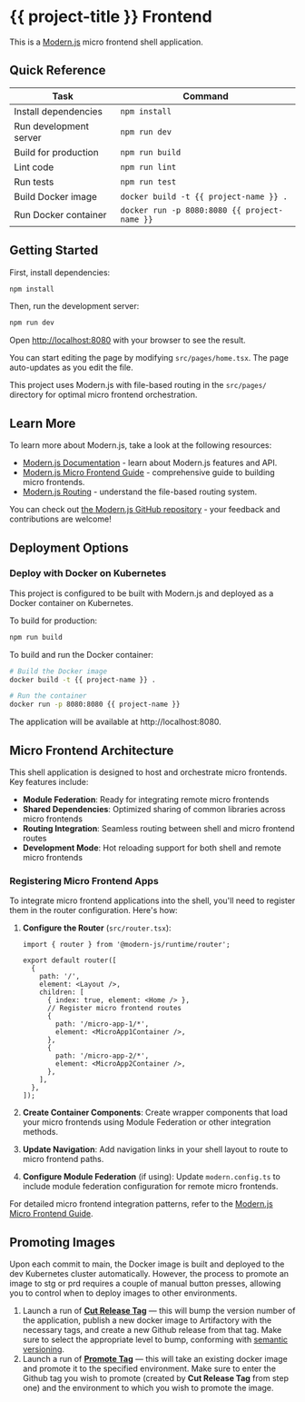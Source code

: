 # {{ project-title }} Frontend

This is a [Modern.js](https://modernjs.dev) micro frontend shell application.

## Quick Reference

| Task                   | Command                                      |
| ---------------------- | -------------------------------------------- |
| Install dependencies   | `npm install`                                |
| Run development server | `npm run dev`                                |
| Build for production   | `npm run build`                              |
| Lint code              | `npm run lint`                               |
| Run tests              | `npm run test`                               |
| Build Docker image     | `docker build -t {{ project-name }} .`       |
| Run Docker container   | `docker run -p 8080:8080 {{ project-name }}` |

## Getting Started

First, install dependencies:

```bash
npm install
```

Then, run the development server:

```bash
npm run dev
```

Open [http://localhost:8080](http://localhost:8080) with your browser to see the result.

You can start editing the page by modifying `src/pages/home.tsx`. The page auto-updates as you edit the file.

This project uses Modern.js with file-based routing in the `src/pages/` directory for optimal micro frontend orchestration.

## Learn More

To learn more about Modern.js, take a look at the following resources:

- [Modern.js Documentation](https://modernjs.dev/en/guides/get-started/introduction) - learn about Modern.js features and API.
- [Modern.js Micro Frontend Guide](https://modernjs.dev/en/guides/topic-detail/micro-frontend/introduction) - comprehensive guide to building micro frontends.
- [Modern.js Routing](https://modernjs.dev/en/guides/basic-features/routing) - understand the file-based routing system.

You can check out [the Modern.js GitHub repository](https://github.com/web-infra-dev/modern.js) - your feedback and contributions are welcome!

## Deployment Options

### Deploy with Docker on Kubernetes

This project is configured to be built with Modern.js and deployed as a Docker container on Kubernetes.

To build for production:

```bash
npm run build
```

To build and run the Docker container:

```bash
# Build the Docker image
docker build -t {{ project-name }} .

# Run the container
docker run -p 8080:8080 {{ project-name }}
```

The application will be available at http://localhost:8080.

## Micro Frontend Architecture

This shell application is designed to host and orchestrate micro frontends. Key features include:

- **Module Federation**: Ready for integrating remote micro frontends
- **Shared Dependencies**: Optimized sharing of common libraries across micro frontends
- **Routing Integration**: Seamless routing between shell and micro frontend routes
- **Development Mode**: Hot reloading support for both shell and remote micro frontends

### Registering Micro Frontend Apps

To integrate micro frontend applications into the shell, you'll need to register them in the router configuration. Here's how:

1. **Configure the Router** (`src/router.tsx`):
   ```tsx
   import { router } from '@modern-js/runtime/router';
   
   export default router([
     {
       path: '/',
       element: <Layout />,
       children: [
         { index: true, element: <Home /> },
         // Register micro frontend routes
         {
           path: '/micro-app-1/*',
           element: <MicroApp1Container />,
         },
         {
           path: '/micro-app-2/*',
           element: <MicroApp2Container />,
         },
       ],
     },
   ]);
   ```

2. **Create Container Components**: Create wrapper components that load your micro frontends using Module Federation or other integration methods.

3. **Update Navigation**: Add navigation links in your shell layout to route to micro frontend paths.

4. **Configure Module Federation** (if using): Update `modern.config.ts` to include module federation configuration for remote micro frontends.

For detailed micro frontend integration patterns, refer to the [Modern.js Micro Frontend Guide](https://modernjs.dev/en/guides/topic-detail/micro-frontend/introduction).

## Promoting Images

Upon each commit to main, the Docker image is built and deployed to the dev Kubernetes cluster automatically. However, the process to promote an image to stg or prd requires a couple of manual button presses, allowing you to control when to deploy images to other environments.

1. Launch a run of [**Cut Release Tag**](.github/workflows/cut-tag.yaml) — this will bump the version number of the application, publish a new docker image to Artifactory with the necessary tags, and create a new Github release from that tag. Make sure to select the appropriate level to bump, conforming with [semantic versioning](https://semver.org/).
2. Launch a run of [**Promote Tag**](.github/workflows/promote.yaml) — this will take an existing docker image and promote it to the specified environment. Make sure to enter the Github tag you wish to promote (created by **Cut Release Tag** from step one) and the environment to which you wish to promote the image.
